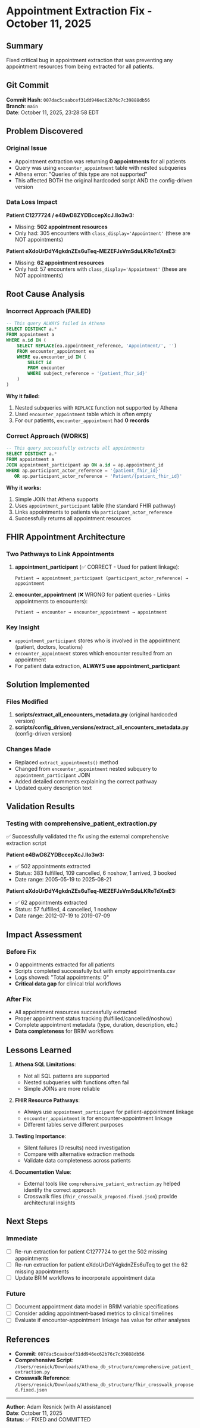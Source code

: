 # Appointment Extraction Fix - October 11, 2025

## Summary
Fixed critical bug in appointment extraction that was preventing any appointment resources from being extracted for all patients.

## Git Commit
**Commit Hash**: `007dac5caabcef31dd946ec62b76c7c39888db56`  
**Branch**: `main`  
**Date**: October 11, 2025, 23:28:58 EDT

## Problem Discovered

### Original Issue
- Appointment extraction was returning **0 appointments** for all patients
- Query was using `encounter_appointment` table with nested subqueries
- Athena error: "Queries of this type are not supported"
- This affected BOTH the original hardcoded script AND the config-driven version

### Data Loss Impact
**Patient C1277724 / e4BwD8ZYDBccepXcJ.Ilo3w3:**
- Missing: **502 appointment resources**
- Only had: 305 encounters with `class_display='Appointment'` (these are NOT appointments)

**Patient eXdoUrDdY4gkdnZEs6uTeq-MEZEFJsVmSduLKRoTdXmE3:**
- Missing: **62 appointment resources**
- Only had: 57 encounters with `class_display='Appointment'` (these are NOT appointments)

## Root Cause Analysis

### Incorrect Approach (FAILED)
```sql
-- This query ALWAYS failed in Athena
SELECT DISTINCT a.* 
FROM appointment a
WHERE a.id IN (
    SELECT REPLACE(ea.appointment_reference, 'Appointment/', '')
    FROM encounter_appointment ea
    WHERE ea.encounter_id IN (
        SELECT id 
        FROM encounter 
        WHERE subject_reference = '{patient_fhir_id}'
    )
)
```

**Why it failed:**
1. Nested subqueries with `REPLACE` function not supported by Athena
2. Used `encounter_appointment` table which is often empty
3. For our patients, `encounter_appointment` had **0 records**

### Correct Approach (WORKS)
```sql
-- This query successfully extracts all appointments
SELECT DISTINCT a.* 
FROM appointment a
JOIN appointment_participant ap ON a.id = ap.appointment_id
WHERE ap.participant_actor_reference = '{patient_fhir_id}'
   OR ap.participant_actor_reference = 'Patient/{patient_fhir_id}'
```

**Why it works:**
1. Simple JOIN that Athena supports
2. Uses `appointment_participant` table (the standard FHIR pathway)
3. Links appointments to patients via `participant_actor_reference`
4. Successfully returns all appointment resources

## FHIR Appointment Architecture

### Two Pathways to Link Appointments
1. **appointment_participant** (✅ CORRECT - Used for patient linkage):
   ```
   Patient → appointment_participant (participant_actor_reference) → appointment
   ```

2. **encounter_appointment** (❌ WRONG for patient queries - Links appointments to encounters):
   ```
   Patient → encounter → encounter_appointment → appointment
   ```

### Key Insight
- `appointment_participant` stores who is involved in the appointment (patient, doctors, locations)
- `encounter_appointment` stores which encounter resulted from an appointment
- For patient data extraction, **ALWAYS use appointment_participant**

## Solution Implemented

### Files Modified
1. **scripts/extract_all_encounters_metadata.py** (original hardcoded version)
2. **scripts/config_driven_versions/extract_all_encounters_metadata.py** (config-driven version)

### Changes Made
- Replaced `extract_appointments()` method
- Changed from `encounter_appointment` nested subquery to `appointment_participant` JOIN
- Added detailed comments explaining the correct pathway
- Updated query description text

## Validation Results

### Testing with comprehensive_patient_extraction.py
✅ Successfully validated the fix using the external comprehensive extraction script

**Patient e4BwD8ZYDBccepXcJ.Ilo3w3:**
- ✅ 502 appointments extracted
- Status: 383 fulfilled, 109 cancelled, 6 noshow, 1 arrived, 3 booked
- Date range: 2005-05-19 to 2025-08-21

**Patient eXdoUrDdY4gkdnZEs6uTeq-MEZEFJsVmSduLKRoTdXmE3:**
- ✅ 62 appointments extracted
- Status: 57 fulfilled, 4 cancelled, 1 noshow
- Date range: 2012-07-19 to 2019-07-09

## Impact Assessment

### Before Fix
- 0 appointments extracted for all patients
- Scripts completed successfully but with empty appointments.csv
- Logs showed: "Total appointments: 0"
- **Critical data gap** for clinical trial workflows

### After Fix
- All appointment resources successfully extracted
- Proper appointment status tracking (fulfilled/cancelled/noshow)
- Complete appointment metadata (type, duration, description, etc.)
- **Data completeness** for BRIM workflows

## Lessons Learned

1. **Athena SQL Limitations**: 
   - Not all SQL patterns are supported
   - Nested subqueries with functions often fail
   - Simple JOINs are more reliable

2. **FHIR Resource Pathways**:
   - Always use `appointment_participant` for patient-appointment linkage
   - `encounter_appointment` is for encounter-appointment linkage
   - Different tables serve different purposes

3. **Testing Importance**:
   - Silent failures (0 results) need investigation
   - Compare with alternative extraction methods
   - Validate data completeness across patients

4. **Documentation Value**:
   - External tools like `comprehensive_patient_extraction.py` helped identify the correct approach
   - Crosswalk files (`fhir_crosswalk_proposed.fixed.json`) provide architectural insights

## Next Steps

### Immediate
- [ ] Re-run extraction for patient C1277724 to get the 502 missing appointments
- [ ] Re-run extraction for patient eXdoUrDdY4gkdnZEs6uTeq to get the 62 missing appointments
- [ ] Update BRIM workflows to incorporate appointment data

### Future
- [ ] Document appointment data model in BRIM variable specifications
- [ ] Consider adding appointment-based metrics to clinical timelines
- [ ] Evaluate if encounter-appointment linkage has value for other analyses

## References

- **Commit**: `007dac5caabcef31dd946ec62b76c7c39888db56`
- **Comprehensive Script**: `/Users/resnick/Downloads/Athena_db_structure/comprehensive_patient_extraction.py`
- **Crosswalk Reference**: `/Users/resnick/Downloads/Athena_db_structure/fhir_crosswalk_proposed.fixed.json`

---

**Author**: Adam Resnick (with AI assistance)  
**Date**: October 11, 2025  
**Status**: ✅ FIXED and COMMITTED
